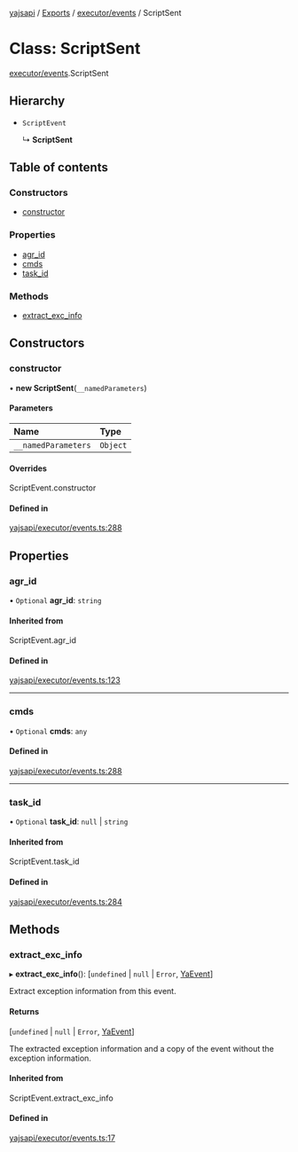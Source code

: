 [yajsapi](../README.md) / [Exports](../modules.md) / [executor/events](../modules/executor_events.md) / ScriptSent

# Class: ScriptSent

[executor/events](../modules/executor_events.md).ScriptSent

## Hierarchy

- `ScriptEvent`

  ↳ **ScriptSent**

## Table of contents

### Constructors

- [constructor](executor_events.scriptsent.md#constructor)

### Properties

- [agr\_id](executor_events.scriptsent.md#agr_id)
- [cmds](executor_events.scriptsent.md#cmds)
- [task\_id](executor_events.scriptsent.md#task_id)

### Methods

- [extract\_exc\_info](executor_events.scriptsent.md#extract_exc_info)

## Constructors

### constructor

• **new ScriptSent**(`__namedParameters`)

#### Parameters

| Name | Type |
| :------ | :------ |
| `__namedParameters` | `Object` |

#### Overrides

ScriptEvent.constructor

#### Defined in

[yajsapi/executor/events.ts:288](https://github.com/golemfactory/yajsapi/blob/8f42a91/yajsapi/executor/events.ts#L288)

## Properties

### agr\_id

• `Optional` **agr\_id**: `string`

#### Inherited from

ScriptEvent.agr\_id

#### Defined in

[yajsapi/executor/events.ts:123](https://github.com/golemfactory/yajsapi/blob/8f42a91/yajsapi/executor/events.ts#L123)

___

### cmds

• `Optional` **cmds**: `any`

#### Defined in

[yajsapi/executor/events.ts:288](https://github.com/golemfactory/yajsapi/blob/8f42a91/yajsapi/executor/events.ts#L288)

___

### task\_id

• `Optional` **task\_id**: ``null`` \| `string`

#### Inherited from

ScriptEvent.task\_id

#### Defined in

[yajsapi/executor/events.ts:284](https://github.com/golemfactory/yajsapi/blob/8f42a91/yajsapi/executor/events.ts#L284)

## Methods

### extract\_exc\_info

▸ **extract_exc_info**(): [`undefined` \| ``null`` \| `Error`, [YaEvent](executor_events.yaevent.md)]

Extract exception information from this event.

#### Returns

[`undefined` \| ``null`` \| `Error`, [YaEvent](executor_events.yaevent.md)]

The extracted exception information and a copy of the event without the exception information.

#### Inherited from

ScriptEvent.extract\_exc\_info

#### Defined in

[yajsapi/executor/events.ts:17](https://github.com/golemfactory/yajsapi/blob/8f42a91/yajsapi/executor/events.ts#L17)

